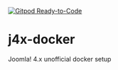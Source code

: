 [![Gitpod Ready-to-Code](https://img.shields.io/badge/Gitpod-Ready--to--Code-blue?logo=gitpod)](https://gitpod.io/#https://github.com/alexandreelise/j4x-docker) 

# j4x-docker
Joomla! 4.x unofficial docker setup
